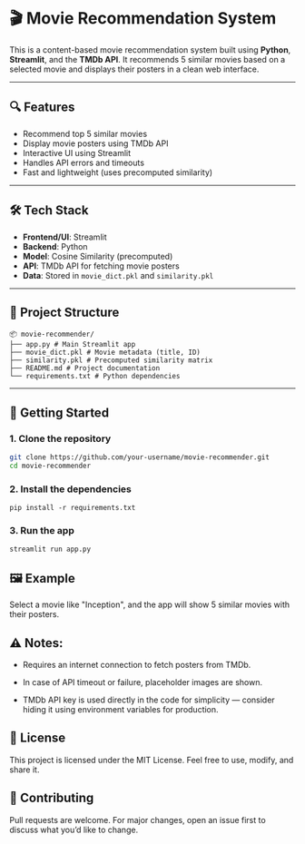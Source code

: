 # 🎬 Movie Recommendation System

This is a content-based movie recommendation system built using **Python**, **Streamlit**, and the **TMDb API**. It recommends 5 similar movies based on a selected movie and displays their posters in a clean web interface.

---

## 🔍 Features

- Recommend top 5 similar movies
- Display movie posters using TMDb API
- Interactive UI using Streamlit
- Handles API errors and timeouts
- Fast and lightweight (uses precomputed similarity)

---

## 🛠️ Tech Stack

- **Frontend/UI**: Streamlit  
- **Backend**: Python  
- **Model**: Cosine Similarity (precomputed)  
- **API**: TMDb API for fetching movie posters  
- **Data**: Stored in `movie_dict.pkl` and `similarity.pkl`

---

## 📁 Project Structure
```
📦 movie-recommender/
├── app.py # Main Streamlit app
├── movie_dict.pkl # Movie metadata (title, ID)
├── similarity.pkl # Precomputed similarity matrix
├── README.md # Project documentation
└── requirements.txt # Python dependencies
```
---

## 🚀 Getting Started

### 1. Clone the repository

```bash
git clone https://github.com/your-username/movie-recommender.git
cd movie-recommender
```
### 2. Install the dependencies
```
pip install -r requirements.txt
```

### 3. Run the app
```
streamlit run app.py
```
## 🖼️ Example
Select a movie like "Inception", and the app will show 5 similar movies with their posters.

## ⚠️ Notes:

  - Requires an internet connection to fetch posters from TMDb.

  - In case of API timeout or failure, placeholder images are shown.

  - TMDb API key is used directly in the code for simplicity — consider hiding it using environment variables for production.

## 📜 License
This project is licensed under the MIT License. Feel free to use, modify, and share it.

## 🤝 Contributing
Pull requests are welcome. For major changes, open an issue first to discuss what you’d like to change.


